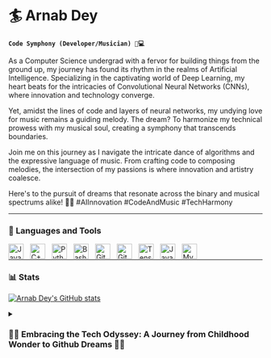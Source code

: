 #   🏄 Arnab Dey

**`Code Symphony (Developer/Musician) 🎵💻`**

As a Computer Science undergrad with a fervor for building things from the ground up, my journey has found its rhythm in the realms of Artificial Intelligence. Specializing in the captivating world of Deep Learning, my heart beats for the intricacies of Convolutional Neural Networks (CNNs), where innovation and technology converge.

Yet, amidst the lines of code and layers of neural networks, my undying love for music remains a guiding melody. The dream? To harmonize my technical prowess with my musical soul, creating a symphony that transcends boundaries.

Join me on this journey as I navigate the intricate dance of algorithms and the expressive language of music. From crafting code to composing melodies, the intersection of my passions is where innovation and artistry coalesce.

Here's to the pursuit of dreams that resonate across the binary and musical spectrums alike! 🚀🎶 #AIInnovation #CodeAndMusic #TechHarmony

---

### 💼 Languages and Tools

<img align="left" alt="Java" width="30px" style="padding-right:10px;" src="https://cdn.jsdelivr.net/gh/devicons/devicon/icons/java/java-original.svg" />

<img align="left" alt="C++" width="30px" style="padding-right:10px;" src="https://cdn.jsdelivr.net/gh/devicons/devicon/icons/cplusplus/cplusplus-original.svg" />

<img align="left" alt="Python" width="30px" style="padding-right:10px;" src="https://cdn.jsdelivr.net/gh/devicons/devicon/icons/python/python-original.svg" />

<img align="left" alt="Bash" width="30px" style="padding-right:10px;" src="https://cdn.jsdelivr.net/gh/devicons/devicon/icons/bash/bash-original.svg" />
          
<img align="left" alt="Git" width="30px" style="padding-right:10px;" src="https://cdn.jsdelivr.net/gh/devicons/devicon/icons/git/git-original.svg" />

<img align="left" alt="GitHub" width="30px" style="padding-right:10px;" src="https://cdn.jsdelivr.net/gh/devicons/devicon/icons/github/github-original.svg" />
          
<img align="left" alt="Tensorflow" width="30px" style="padding-right:10px;" src="https://cdn.jsdelivr.net/gh/devicons/devicon/icons/tensorflow/tensorflow-original.svg" />

<!-- <img align="left" alt="Julia" width="30px" style="padding-right:10px;" src="https://cdn.jsdelivr.net/gh/devicons/devicon/icons/julia/julia-original.svg" /> -->

<!-- <img align="left" alt="Scala" width="30px" style="padding-right:10px;" src="https://cdn.jsdelivr.net/gh/devicons/devicon/icons/scala/scala-original.svg">

<img align="left" alt="HTML5" width="30px" style="padding-right:10px;" src="https://cdn.jsdelivr.net/gh/devicons/devicon/icons/html5/html5-original.svg" />

<img align="left" alt="CSS3" width="30px" style="padding-right:10px;" src="https://cdn.jsdelivr.net/gh/devicons/devicon/icons/css3/css3-original.svg" /> -->

<img align="left" alt="JavaScript" width="30px" style="padding-right:10px;" src="https://cdn.jsdelivr.net/gh/devicons/devicon/icons/javascript/javascript-original.svg" />

<!-- <img align="left" alt="Solidity" width="30px" style="padding-right:10px;" src="https://cdn.jsdelivr.net/gh/devicons/devicon/icons/solidity/solidity-original.svg" /> -->

<!-- <img align="left" alt="NodeJS" width="30px" style="padding-right:10px;" src="https://cdn.jsdelivr.net/gh/devicons/devicon/icons/nodejs/nodejs-original.svg" />
<img align="left" alt="React" width="30px" style="padding-right:10px;" src="https://cdn.jsdelivr.net/gh/devicons/devicon/icons/react/react-original.svg" /> -->

<img align="left" alt="MySQL" width="30px" style="padding-right:10px;" src="https://cdn.jsdelivr.net/gh/devicons/devicon/icons/mysql/mysql-original.svg" />

<!-- <img align="left" alt="MongoDB" width="30px" style="padding-right:10px;" src="https://cdn.jsdelivr.net/gh/devicons/devicon/icons/mongodb/mongodb-original.svg" /> -->

<!-- <img align="left" alt="MATLAB" width="30px" style="padding-right:10px;" src="https://cdn.jsdelivr.net/gh/devicons/devicon/icons/matlab/matlab-original.svg" /> -->

<!-- <img align="left" alt="VS CODE" width="30px" style="padding-right:10px;" src="https://cdn.jsdelivr.net/gh/devicons/devicon/icons/vscode/vscode-original.svg" /> -->
          
<br />

---

### 📊 Stats
[![Arnab Dey's GitHub stats](https://github-readme-stats.vercel.app/api?username=AndySama79&show_icons=true&theme=monokai&hide_title=true&hide_rank=true&card_width=350)](https://github.com/anuraghazra/github-readme-stats)
<!-- ![Top Langs](https://github-readme-stats.vercel.app/api/top-langs/?username=AndySama79&theme=monokai&hide_title=true&layout=donut&hide=html,jupyter%20notebook,vim%20script,makefile) -->

<details>
  <summary><h3>👨‍💻 Embracing the Tech Odyssey: A Journey from Childhood Wonder to Github Dreams 🚀🔧</h3></summary>
    Embark on a nostalgic journey with me as I recall the moment I laid eyes on my first laptop, captivated by its sleek form factor. "Who made this?" I asked my mother, and her simple reply, "Probably, a Computer Engineer," ignited a spark that has fueled my tech dreams ever since.

From the colossal CR displays of the past to the compact marvels of today, my fascination with technology has only grown. Now, as I navigate the expansive world of GitHub, I'm reminded that my childhood dream has evolved but retained its core essence.

Life is a fleeting adventure, and I've chosen to seize it by immersing myself in the realm of tech. Join me on GitHub, where code becomes poetry, dreams take shape, and the pursuit of innovation knows no bounds. 🌐💻

Cheers to chasing dreams and embracing the ever-evolving landscape of technology! 🍻 #TechDreams #GitHubAdventures #CodePoetry
